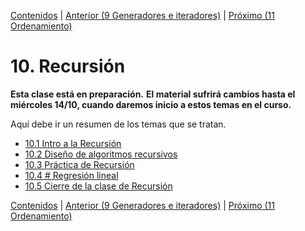 [Contenidos](../Contenidos.md) \| [Anterior (9 Generadores e iteradores)](../09_Generadores_e_Iteradores/00_Resumen.md) \| [Próximo (11 Ordenamiento)](../11_Ordenamiento/00_Resumen.md)

# 10. Recursión
**Esta clase está en preparación.**
**El material sufrirá cambios hasta el miércoles 14/10, cuando daremos inicio a estos temas en el curso.**

Aquí debe ir un resumen de los temas que se tratan.


* [10.1 Intro a la Recursión](01_Recursion.md)
* [10.2 Diseño de algoritmos recursivos](02_Diseno_Recursivo.md)
* [10.3 Práctica de Recursión](03_EjerciciosRec.md)
* [10.4 # Regresión lineal](04_Regresion_Lineal.md)
* [10.5 Cierre de la clase de Recursión](05_Cierre.md)


[Contenidos](../Contenidos.md) \| [Anterior (9 Generadores e iteradores)](../09_Generadores_e_Iteradores/00_Resumen.md) \| [Próximo (11 Ordenamiento)](../11_Ordenamiento/00_Resumen.md)
